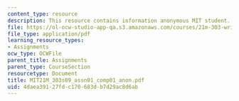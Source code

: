 ```yaml
---
content_type: resource
description: This resource contains information anonymous MIT student.
file: https://ol-ocw-studio-app-qa.s3.amazonaws.com/courses/21m-303-writing-in-tonal-forms-i-spring-2009/4daea39127fdc170683db7d29ac8d6ab_MIT21M_303s09_assn01_comp01_anon.pdf
file_type: application/pdf
learning_resource_types:
- Assignments
ocw_type: OCWFile
parent_title: Assignments
parent_type: CourseSection
resourcetype: Document
title: MIT21M_303s09_assn01_comp01_anon.pdf
uid: 4daea391-27fd-c170-683d-b7d29ac8d6ab
---
```

